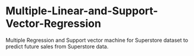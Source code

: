 # Multiple-Linear-and-Support-Vector-Regression
Multiple Regression  and Support vector machine for Superstore dataset to  predict future sales from Superstore data.
